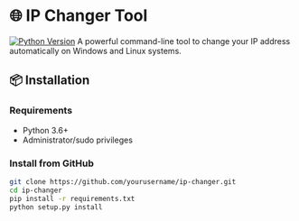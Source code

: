 # 🌐 IP Changer Tool

[![Python Version](https://img.shields.io/badge/python-3.6%2B-blue)](https://www.python.org/)
A powerful command-line tool to change your IP address automatically on Windows and Linux systems.

## 📦 Installation

### Requirements
- Python 3.6+
- Administrator/sudo privileges

### Install from GitHub
```bash
git clone https://github.com/yourusername/ip-changer.git
cd ip-changer
pip install -r requirements.txt
python setup.py install
